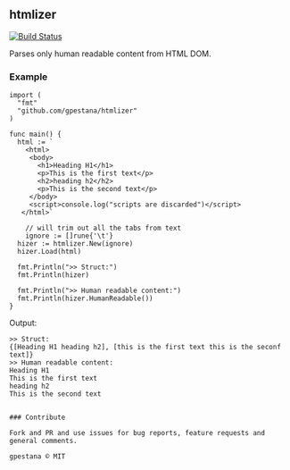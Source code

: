 ## htmlizer

[![Build Status](https://travis-ci.org/gpestana/htmlizer.svg?branch=master)](https://travis-ci.org/gpestana/htmlizer)

Parses only human readable content from HTML DOM.


### Example

```golang
import (
  "fmt"
  "github.com/gpestana/htmlizer"
)

func main() {
  html := `
    <html>
     <body>
       <h1>Heading H1</h1>
       <p>This is the first text</p>
       <h2>heading h2</h2>
       <p>This is the second text</p>
     </body>
     <script>console.log("scripts are discarded")</script>
   </html>`

	// will trim out all the tabs from text
	ignore := []rune{'\t'}
  hizer := htmlizer.New(ignore)
  hizer.Load(html)

  fmt.Println(">> Struct:")
  fmt.Println(hizer)

  fmt.Println(">> Human readable content:")
  fmt.Println(hizer.HumanReadable())
}
```

Output:
```
>> Struct:
{[Heading H1 heading h2], [this is the first text this is the seconf text]}
>> Human readable content:
Heading H1
This is the first text
heading h2
This is the second text
```


```

### Contribute

Fork and PR and use issues for bug reports, feature requests and general comments.

gpestana © MIT
